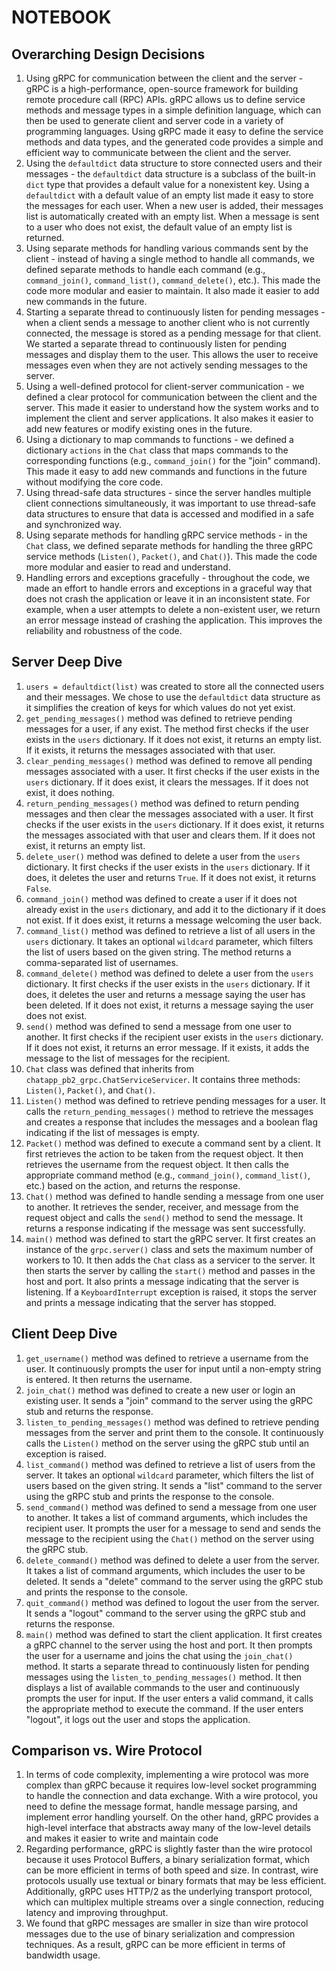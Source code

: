 # NOTEBOOK

## Overarching Design Decisions
1. Using gRPC for communication between the client and the server - gRPC is a high-performance, open-source framework for building remote procedure call (RPC) APIs. gRPC allows us to define service methods and message types in a simple definition language, which can then be used to generate client and server code in a variety of programming languages. Using gRPC made it easy to define the service methods and data types, and the generated code provides a simple and efficient way to communicate between the client and the server. 
2. Using the `defaultdict` data structure to store connected users and their messages - the `defaultdict` data structure is a subclass of the built-in `dict` type that provides a default value for a nonexistent key. Using a `defaultdict` with a default value of an empty list made it easy to store the messages for each user. When a new user is added, their messages list is automatically created with an empty list. When a message is sent to a user who does not exist, the default value of an empty list is returned.
3. Using separate methods for handling various commands sent by the client - instead of having a single method to handle all commands, we defined separate methods to handle each command (e.g., `command_join()`, `command_list()`, `command_delete()`, etc.). This made the code more modular and easier to maintain. It also made it easier to add new commands in the future.
4. Starting a separate thread to continuously listen for pending messages - when a client sends a message to another client who is not currently connected, the message is stored as a pending message for that client. We started a separate thread to continuously listen for pending messages and display them to the user. This allows the user to receive messages even when they are not actively sending messages to the server.
5. Using a well-defined protocol for client-server communication - we defined a clear protocol for communication between the client and the server. This made it easier to understand how the system works and to implement the client and server applications. It also makes it easier to add new features or modify existing ones in the future.
6. Using a dictionary to map commands to functions - we defined a dictionary `actions` in the `Chat` class that maps commands to the corresponding functions (e.g., `command_join()` for the "join" command). This made it easy to add new commands and functions in the future without modifying the core code.
7. Using thread-safe data structures - since the server handles multiple client connections simultaneously, it was important to use thread-safe data structures to ensure that data is accessed and modified in a safe and synchronized way. 
8. Using separate methods for handling gRPC service methods - in the `Chat` class, we defined separate methods for handling the three gRPC service methods (`Listen()`, `Packet()`, and `Chat()`). This made the code more modular and easier to read and understand.
9. Handling errors and exceptions gracefully - throughout the code, we made an effort to handle errors and exceptions in a graceful way that does not crash the application or leave it in an inconsistent state. For example, when a user attempts to delete a non-existent user, we return an error message instead of crashing the application. This improves the reliability and robustness of the code.


## Server Deep Dive
1. `users = defaultdict(list)` was created to store all the connected users and their messages. We chose to use the `defaultdict` data structure as it simplifies the creation of keys for which values do not yet exist.
2. `get_pending_messages()` method was defined to retrieve pending messages for a user, if any exist. The method first checks if the user exists in the `users` dictionary. If it does not exist, it returns an empty list. If it exists, it returns the messages associated with that user.
3. `clear_pending_messages()` method was defined to remove all pending messages associated with a user. It first checks if the user exists in the `users` dictionary. If it does exist, it clears the messages. If it does not exist, it does nothing.
4. `return_pending_messages()` method was defined to return pending messages and then clear the messages associated with a user. It first checks if the user exists in the `users` dictionary. If it does exist, it returns the messages associated with that user and clears them. If it does not exist, it returns an empty list.
5. `delete_user()` method was defined to delete a user from the `users` dictionary. It first checks if the user exists in the `users` dictionary. If it does, it deletes the user and returns `True`. If it does not exist, it returns `False`.
6. `command_join()` method was defined to create a user if it does not already exist in the `users` dictionary, and add it to the dictionary if it does not exist. If it does exist, it returns a message welcoming the user back.
7. `command_list()` method was defined to retrieve a list of all users in the `users` dictionary. It takes an optional `wildcard` parameter, which filters the list of users based on the given string. The method returns a comma-separated list of usernames.
8. `command_delete()` method was defined to delete a user from the `users` dictionary. It first checks if the user exists in the `users` dictionary. If it does, it deletes the user and returns a message saying the user has been deleted. If it does not exist, it returns a message saying the user does not exist.
9. `send()` method was defined to send a message from one user to another. It first checks if the recipient user exists in the `users` dictionary. If it does not exist, it returns an error message. If it exists, it adds the message to the list of messages for the recipient.
10. `Chat` class was defined that inherits from `chatapp_pb2_grpc.ChatServiceServicer`. It contains three methods: `Listen()`, `Packet()`, and `Chat()`.
11. `Listen()` method was defined to retrieve pending messages for a user. It calls the `return_pending_messages()` method to retrieve the messages and creates a response that includes the messages and a boolean flag indicating if the list of messages is empty.
12. `Packet()` method was defined to execute a command sent by a client. It first retrieves the action to be taken from the request object. It then retrieves the username from the request object. It then calls the appropriate command method (e.g., `command_join()`, `command_list()`, etc.) based on the action, and returns the response.
13. `Chat()` method was defined to handle sending a message from one user to another. It retrieves the sender, receiver, and message from the request object and calls the `send()` method to send the message. It returns a response indicating if the message was sent successfully.
14. `main()` method was defined to start the gRPC server. It first creates an instance of the `grpc.server()` class and sets the maximum number of workers to 10. It then adds the `Chat` class as a servicer to the server. It then starts the server by calling the `start()` method and passes in the host and port. It also prints a message indicating that the server is listening. If a `KeyboardInterrupt` exception is raised, it stops the server and prints a message indicating that the server has stopped.

## Client Deep Dive
1. `get_username()` method was defined to retrieve a username from the user. It continuously prompts the user for input until a non-empty string is entered. It then returns the username.
2. `join_chat()` method was defined to create a new user or login an existing user. It sends a "join" command to the server using the gRPC stub and returns the response.
3. `listen_to_pending_messages()` method was defined to retrieve pending messages from the server and print them to the console. It continuously calls the `Listen()` method on the server using the gRPC stub until an exception is raised.
4. `list_command()` method was defined to retrieve a list of users from the server. It takes an optional `wildcard` parameter, which filters the list of users based on the given string. It sends a "list" command to the server using the gRPC stub and prints the response to the console.
5. `send_command()` method was defined to send a message from one user to another. It takes a list of command arguments, which includes the recipient user. It prompts the user for a message to send and sends the message to the recipient using the `Chat()` method on the server using the gRPC stub.
6. `delete_command()` method was defined to delete a user from the server. It takes a list of command arguments, which includes the user to be deleted. It sends a "delete" command to the server using the gRPC stub and prints the response to the console.
7. `quit_command()` method was defined to logout the user from the server. It sends a "logout" command to the server using the gRPC stub and returns the response.
8. `main()` method was defined to start the client application. It first creates a gRPC channel to the server using the host and port. It then prompts the user for a username and joins the chat using the `join_chat()` method. It starts a separate thread to continuously listen for pending messages using the `listen_to_pending_messages()` method. It then displays a list of available commands to the user and continuously prompts the user for input. If the user enters a valid command, it calls the appropriate method to execute the command. If the user enters "logout", it logs out the user and stops the application.

## Comparison vs. Wire Protocol
1. In terms of code complexity, implementing a wire protocol was more complex than gRPC because it requires low-level socket programming to handle the connection and data exchange. With a wire protocol, you need to define the message format, handle message parsing, and implement error handling yourself. On the other hand, gRPC provides a high-level interface that abstracts away many of the low-level details and makes it easier to write and maintain code
2. Regarding performance, gRPC is slightly faster than the wire protocol because it uses Protocol Buffers, a binary serialization format, which can be more efficient in terms of both speed and size. In contrast, wire protocols usually use textual or binary formats that may be less efficient. Additionally, gRPC uses HTTP/2 as the underlying transport protocol, which can multiplex multiple streams over a single connection, reducing latency and improving throughput.
3. We found that gRPC messages are smaller in size than wire protocol messages due to the use of binary serialization and compression techniques. As a result, gRPC can be more efficient in terms of bandwidth usage.